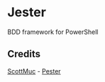 Jester
======

BDD framework for PowerShell

Credits
-------

[ScottMuc](http://scottmuc.com) - [Pester](http://scottmuc.com/blog/development/pester-bdd-for-the-system-administrator)
